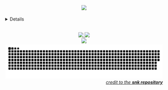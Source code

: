 <div align="center">
 <a href="https://github.com/3umi">
  <img src="https://badge.mediaplus.ma/darkblue/ohalim">
</div> 
<br>
<details>
 <summary>:round_pushpin:GitHub Activity Graphs</summary>
 <br>
    <div align="center">
  <a href="https://github.com/3umi">
      <img height="160em" src="https://github-readme-stats.vercel.app/api?username=3umi&show_icons=true&theme=tokyonight&include_all_commits=true&count_private=true"/>
    </div>
 <br>
    <div align="center">
     <a href="https://github.com/3umi">
       <img height="160em" src="https://github-readme-stats.vercel.app/api/top-langs/?username=3umi&layout=compact&langs_count=7&theme=tokyonight"/>
    </div>
<br>
    <div align="center">
     <a href="https://github.com/3umi">
      <img height="160em alt="Streak Graphics" src="https://github-readme-streak-stats.herokuapp.com/?user=3umi&theme=tokyonight">
    </div>
 <br>
</details>
                                                                                                                                 
<br>
<br>
     <div align="center">
      <a href="https://github.com/3umi">
       <img src="https://img.shields.io/badge/c-%2300599C.svg?style=for-the-badge&logo=c&logoColor=white">
       <img src="https://img.shields.io/badge/c++-%2300599C.svg?style=for-the-badge&logo=c&logoColor=white">
     </div>
     <div align="center">
      <a href="https://github.com/3umi">              
        <img src="https://komarev.com/ghpvc/?username=3umi&&style=for-the-badge&color=1368a8">
     </div>
                                                                                             
<picture>
  <source media="(prefers-color-scheme: dark)" srcset="https://raw.githubusercontent.com/3umi/3umi/output/github-contribution-grid-snake-dark.svg">
  <source media="(prefers-color-scheme: light)" srcset="https://raw.githubusercontent.com/3umi/3umi/output/github-contribution-grid-snake.svg">
  <img alt="github contribution grid snake animation" src="https://raw.githubusercontent.com/3umi/3umi/output/github-contribution-grid-snake.svg">
</picture>

  <div align="right">
    <i> credit to the <b> <a href="https://github.com/Platane/snk">snk repository </a></i> </b>
  </div>
